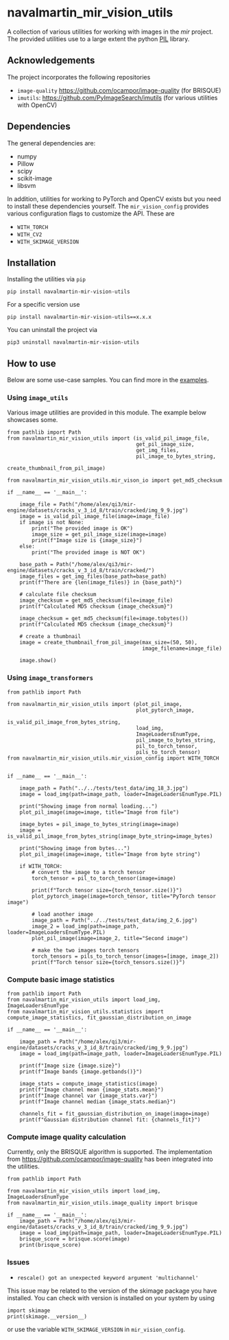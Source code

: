 # navalmartin_mir_vision_utils

A collection of various utilities for working with images in the _mir_ project. 
The provided utilities use to a large extent the python <a href="https://pillow.readthedocs.io/en/stable/">PIL</a> library.

## Acknowledgements 

The project incorporates the following repositories

- ```image-quality``` https://github.com/ocampor/image-quality (for BRISQUE)
- ```imutils```: https://github.com/PyImageSearch/imutils (for various utilities with OpenCV)

## Dependencies

The general dependencies are:

- numpy
- Pillow
- scipy
- scikit-image
- libsvm

In addition, utilities for working to PyTorch and OpenCV exists but 
you need to install these dependencies yourself. The ```mir_vision_config``` 
provides various configuration flags to customize the API. These are

- ```WITH_TORCH``` 
- ```WITH_CV2``` 
- ```WITH_SKIMAGE_VERSION```

## Installation

Installing the utilities via ```pip```

```
pip install navalmartin-mir-vision-utils
```

For a specific version use

```
pip install navalmartin-mir-vision-utils==x.x.x
```

You can uninstall the project via

```
pip3 uninstall navalmartin-mir-vision-utils
```

## How to use

Below are some use-case samples. You can find more in the <a href="./src/navalmartin_mir_vision_utils/examples">examples</a>.

### Using ```image_utils```

Various image utilities are provided in this module. The example below
showcases some.

```
from pathlib import Path
from navalmartin_mir_vision_utils import (is_valid_pil_image_file,
                                          get_pil_image_size,
                                          get_img_files,
                                          pil_image_to_bytes_string,
                                          create_thumbnail_from_pil_image)

from navalmartin_mir_vision_utils.mir_vison_io import get_md5_checksum

if __name__ == '__main__':

    image_file = Path("/home/alex/qi3/mir-engine/datasets/cracks_v_3_id_8/train/cracked/img_9_9.jpg")
    image = is_valid_pil_image_file(image=image_file)
    if image is not None:
        print("The provided image is OK")
        image_size = get_pil_image_size(image=image)
        print(f"Image size is {image_size}")
    else:
        print("The provided image is NOT OK")

    base_path = Path("/home/alex/qi3/mir-engine/datasets/cracks_v_3_id_8/train/cracked/")
    image_files = get_img_files(base_path=base_path)
    print(f"There are {len(image_files)} in {base_path}")

    # calculate file checksum
    image_checksum = get_md5_checksum(file=image_file)
    print(f"Calculated MD5 checksum {image_checksum}")

    image_checksum = get_md5_checksum(file=image.tobytes())
    print(f"Calculated MD5 checksum {image_checksum}")
    
    # create a thumbnail
    image = create_thumbnail_from_pil_image(max_size=(50, 50),
                                            image_filename=image_file)

    image.show()
```

### Using ```image_transformers```

```
from pathlib import Path

from navalmartin_mir_vision_utils import (plot_pil_image,
                                          plot_pytorch_image,
                                          is_valid_pil_image_from_bytes_string,
                                          load_img,
                                          ImageLoadersEnumType,
                                          pil_image_to_bytes_string,
                                          pil_to_torch_tensor,
                                          pils_to_torch_tensor)
from navalmartin_mir_vision_utils.mir_vision_config import WITH_TORCH


if __name__ == '__main__':

    image_path = Path("../../tests/test_data/img_18_3.jpg")
    image = load_img(path=image_path, loader=ImageLoadersEnumType.PIL)

    print("Showing image from normal loading...")
    plot_pil_image(image=image, title="Image from file")

    image_bytes = pil_image_to_bytes_string(image=image)
    image = is_valid_pil_image_from_bytes_string(image_byte_string=image_bytes)

    print("Showing image from bytes...")
    plot_pil_image(image=image, title="Image from byte string")

    if WITH_TORCH:
        # convert the image to a torch tensor
        torch_tensor = pil_to_torch_tensor(image=image)

        print(f"Torch tensor size={torch_tensor.size()}")
        plot_pytorch_image(image=torch_tensor, title="PyTorch tensor image")

        # load another image
        image_path = Path("../../tests/test_data/img_2_6.jpg")
        image_2 = load_img(path=image_path, loader=ImageLoadersEnumType.PIL)
        plot_pil_image(image=image_2, title="Second image")

        # make the two images torch tensors
        torch_tensors = pils_to_torch_tensor(images=[image, image_2])
        print(f"Torch tensor size={torch_tensors.size()}")
```

### Compute basic image statistics

```
from pathlib import Path
from navalmartin_mir_vision_utils import load_img, ImageLoadersEnumType
from navalmartin_mir_vision_utils.statistics import compute_image_statistics, fit_gaussian_distribution_on_image

if __name__ == '__main__':

    image_path = Path("/home/alex/qi3/mir-engine/datasets/cracks_v_3_id_8/train/cracked/img_9_9.jpg")
    image = load_img(path=image_path, loader=ImageLoadersEnumType.PIL)

    print(f"Image size {image.size}")
    print(f"Image bands {image.getbands()}")

    image_stats = compute_image_statistics(image)
    print(f"Image channel mean {image_stats.mean}")
    print(f"Image channel var {image_stats.var}")
    print(f"Image channel median {image_stats.median}")

    channels_fit = fit_gaussian_distribution_on_image(image=image)
    print(f"Gaussian distribution channel fit: {channels_fit}")
```

### Compute image quality calculation

Currently, only the BRISQUE algorithm is supported. The implementation
from https://github.com/ocampor/image-quality has been integrated into the 
utilities.

```
from pathlib import Path

from navalmartin_mir_vision_utils import load_img, ImageLoadersEnumType
from navalmartin_mir_vision_utils.image_quality import brisque

if __name__ == '__main__':
    image_path = Path("/home/alex/qi3/mir-engine/datasets/cracks_v_3_id_8/train/cracked/img_9_9.jpg")
    image = load_img(path=image_path, loader=ImageLoadersEnumType.PIL)
    brisque_score = brisque.score(image)
    print(brisque_score)
```

### Issues

- ```rescale() got an unexpected keyword argument 'multichannel'```

This issue may be related to the version of the skimage package you have installed. You can check
with version is installed on your system by using

```
import skimage
print(skimage.__version__)

```

or use the variable ```WITH_SKIMAGE_VERSION``` in ```mir_vision_config```. 